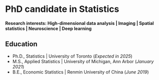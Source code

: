 # PhD candidate in Statistics

#### Research interests: High-dimensional data analysis | Imaging | Spatial statistics | Neuroscience | Deep learning

## Education
- Ph.D., Statistics | University of Toronto (_Expected in 2025_)								       		
- M.S., Applied Statistics	| University of Michigan, Ann Arbor (_January 2021_)	 			        		
- B.E., Economic Statistics | Renmin University of China (_June 2019_)
